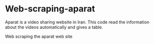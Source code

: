 # Web-scraping-aparat
Aparat is a video sharing website in Iran. 
This code read the information about the videos automatically and gives a table.

Web scraping the aparat web site

